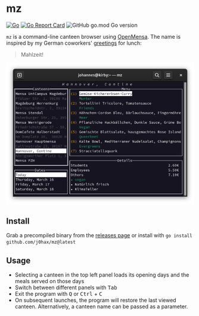 # mz
[![Go](https://github.com/j0hax/mz/actions/workflows/go.yml/badge.svg)](https://github.com/j0hax/mz/actions/workflows/go.yml)
[![Go Report Card](https://goreportcard.com/badge/github.com/j0hax/mz)](https://goreportcard.com/report/github.com/j0hax/mz)
![GitHub go.mod Go version](https://img.shields.io/github/go-mod/go-version/j0hax/mz)

`mz` is a command-line canteen browser using [OpenMensa](https://openmensa.org). The name is inspired by my German coworkers' [greetings](https://de.wikipedia.org/wiki/Mahlzeit#%E2%80%9EMahlzeit%E2%80%9C_als_Gru%C3%9F) for lunch:

> Mahlzeit!

![Screenshot](screenshot.png)

## Install

Grab a precompiled binary from the [releases page](https://github.com/j0hax/mz/releases/latest) or install with `go install github.com/j0hax/mz@latest`

## Usage

- Selecting a canteen in the top left panel loads its opening days and the meals served on those days
- Switch between different panels with <kbd>Tab</kbd>
- Exit the program with <kbd>Q</kbd> or <kbd>Ctrl</kbd> + <kbd>C</kbd>
- On subsequent launches, the program will restore the last viewed canteen. Alternatively, a canteen name can be passed as a parameter.
